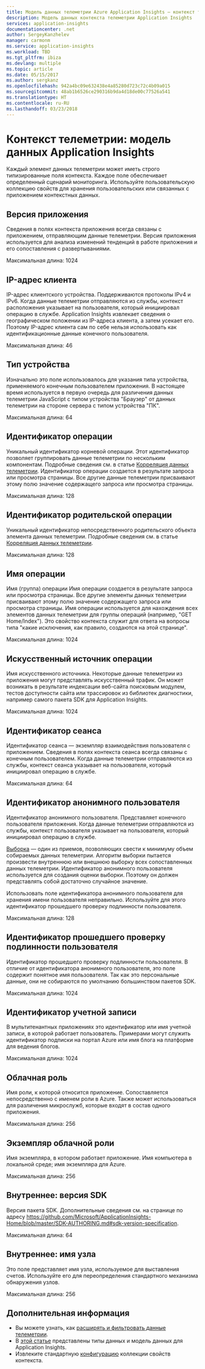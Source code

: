 ```yaml
---
title: Модель данных телеметрии Azure Application Insights — контекст телеметрии | Документы Майкрософт
description: Модель данных контекста телеметрии Application Insights
services: application-insights
documentationcenter: .net
author: SergeyKanzhelev
manager: carmonm
ms.service: application-insights
ms.workload: TBD
ms.tgt_pltfrm: ibiza
ms.devlang: multiple
ms.topic: article
ms.date: 05/15/2017
ms.author: sergkanz
ms.openlocfilehash: 942a4bc09e632438e4a85280d723c72c4b09a015
ms.sourcegitcommit: 48ab1b6526ce290316b9da4d18de00c77526a541
ms.translationtype: HT
ms.contentlocale: ru-RU
ms.lasthandoff: 03/23/2018
---
```

# <a name="telemetry-context-application-insights-data-model"></a>Контекст телеметрии: модель данных Application Insights

Каждый элемент данных телеметрии может иметь строго типизированные поля контекста. Каждое поле обеспечивает определенный сценарий мониторинга. Используйте пользовательскую коллекцию свойств для хранения пользовательских или связанных с приложением контекстных данных.


## <a name="application-version"></a>Версия приложения

Сведения в полях контекста приложения всегда связаны с приложением, отправляющим данные телеметрии. Версия приложения используется для анализа изменений тенденций в работе приложения и его сопоставления с развертываниями.

Максимальная длина: 1024


## <a name="client-ip-address"></a>IP-адрес клиента

IP-адрес клиентского устройства. Поддерживаются протоколы IPv4 и IPv6. Когда данные телеметрии отправляются из службы, контекст расположения указывает на пользователя, который инициировал операцию в службе. Application Insights извлекает сведения о географическом положении из IP-адреса клиента, а затем усекает его. Поэтому IP-адрес клиента сам по себе нельзя использовать как идентификационные данные конечного пользователя. 

Максимальная длина: 46


## <a name="device-type"></a>Тип устройства

Изначально это поле использовалось для указания типа устройства, применяемого конечным пользователем приложения. В настоящее время используется в первую очередь для различения данных телеметрии JavaScript с типом устройства "Браузер" от данных телеметрии на стороне сервера с типом устройства "ПК".

Максимальная длина: 64


## <a name="operation-id"></a>Идентификатор операции

Уникальный идентификатор корневой операции. Этот идентификатор позволяет группировать данные телеметрии по нескольким компонентам. Подробные сведения см. в статье [Корреляция данных телеметрии](application-insights-correlation.md). Идентификатор операции создается в результате запроса или просмотра страницы. Все другие данные телеметрии присваивают этому полю значение содержащего запроса или просмотра страницы. 

Максимальная длина: 128


## <a name="parent-operation-id"></a>Идентификатор родительской операции

Уникальный идентификатор непосредственного родительского объекта элемента данных телеметрии. Подробные сведения см. в статье [Корреляция данных телеметрии](application-insights-correlation.md).

Максимальная длина: 128


## <a name="operation-name"></a>Имя операции

Имя (группа) операции Имя операции создается в результате запроса или просмотра страницы. Все другие элементы данных телеметрии присваивают этому полю значение содержащего запроса или просмотра страницы. Имя операции используется для нахождения всех элементов данных телеметрии для группы операций (например, "GET Home/Index"). Это свойство контекста служит для ответа на вопросы типа "какие исключения, как правило, создаются на этой странице".

Максимальная длина: 1024


## <a name="synthetic-source-of-the-operation"></a>Искусственный источник операции

Имя искусственного источника. Некоторые данные телеметрии из приложения могут представлять искусственный трафик. Он может возникать в результате индексации веб-сайта поисковым модулем, тестов доступности сайта или трассировок из библиотек диагностики, например самого пакета SDK для Application Insights.

Максимальная длина: 1024


## <a name="session-id"></a>Идентификатор сеанса

Идентификатор сеанса — экземпляр взаимодействия пользователя с приложением. Сведения в полях контекста сеанса всегда связаны с конечным пользователем. Когда данные телеметрии отправляются из службы, контекст сеанса указывает на пользователя, который инициировал операцию в службе.

Максимальная длина: 64


## <a name="anonymous-user-id"></a>Идентификатор анонимного пользователя

Идентификатор анонимного пользователя. Представляет конечного пользователя приложения. Когда данные телеметрии отправляются из службы, контекст пользователя указывает на пользователя, который инициировал операцию в службе.

[Выборка](app-insights-sampling.md) — один из приемов, позволяющих свести к минимуму объем собираемых данных телеметрии. Алгоритм выборки пытается произвести внутреннюю или внешнюю выборку всех сопоставленных данных телеметрии. Идентификатор анонимного пользователя используется для создания оценки выборки. Поэтому он должен представлять собой достаточно случайное значение. 

Использовать поле идентификатора анонимного пользователя для хранения имени пользователя неправильно. Используйте для этого идентификатор прошедшего проверку подлинности пользователя.

Максимальная длина: 128


## <a name="authenticated-user-id"></a>Идентификатор прошедшего проверку подлинности пользователя

Идентификатор прошедшего проверку подлинности пользователя. В отличие от идентификатора анонимного пользователя, это поле содержит понятное имя пользователя. Так как это персональные данные, они не собираются по умолчанию большинством пакетов SDK.

Максимальная длина: 1024


## <a name="account-id"></a>Идентификатор учетной записи

В мультитенантных приложениях это идентификатор или имя учетной записи, в которой работает пользователь. Примерами могут служить идентификатор подписки на портал Azure или имя блога на платформе для ведения блогов.

Максимальная длина: 1024


## <a name="cloud-role"></a>Облачная роль

Имя роли, к которой относится приложение. Сопоставляется непосредственно с именем роли в Azure. Также может использоваться для различения микрослужб, которые входят в состав одного приложения.

Максимальная длина: 256


## <a name="cloud-role-instance"></a>Экземпляр облачной роли

Имя экземпляра, в котором работает приложение. Имя компьютера в локальной среде; имя экземпляра для Azure.

Максимальная длина: 256


## <a name="internal-sdk-version"></a>Внутреннее: версия SDK

Версия пакета SDK. Дополнительные сведения см. на странице по адресу https://github.com/Microsoft/ApplicationInsights-Home/blob/master/SDK-AUTHORING.md#sdk-version-specification.

Максимальная длина: 64


## <a name="internal-node-name"></a>Внутреннее: имя узла

Это поле представляет имя узла, используемое для выставления счетов. Используйте его для переопределения стандартного механизма обнаружения узлов.

Максимальная длина: 256


## <a name="next-steps"></a>Дополнительная информация

- Вы можете узнать, как [расширять и фильтровать данные телеметрии](app-insights-api-filtering-sampling.md).
- В [этой статье](application-insights-data-model.md) представлены типы данных и модель данных для Application Insights.
- Извлеките стандартную [конфигурацию](app-insights-configuration-with-applicationinsights-config.md#telemetry-initializers-aspnet) коллекции свойств контекста.
